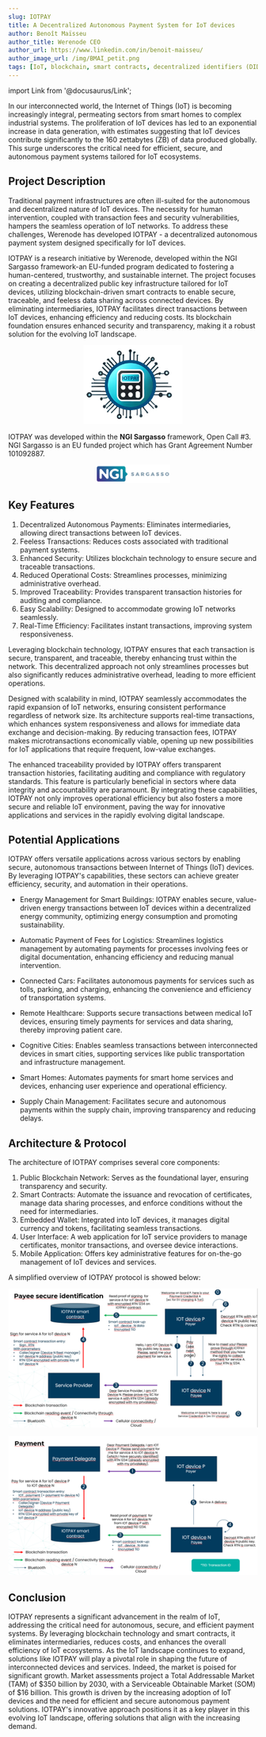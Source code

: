 ```yaml
---
slug: IOTPAY
title: A Decentralized Autonomous Payment System for IoT devices
author: Benoît Maïsseu
author_title: Werenode CEO
author_url: https://www.linkedin.com/in/benoit-maisseu/
author_image_url: /img/BMAI_petit.png
tags: [IoT, blockchain, smart contracts, decentralized identifiers (DID), verification certificates (VC), payment, device management]
---
```


import Link from '@docusaurus/Link';


In our interconnected world, the Internet of Things (IoT) is becoming increasingly integral, permeating sectors from smart homes to complex industrial systems. The proliferation of IoT devices has led to an exponential increase in data generation, with estimates suggesting that IoT devices contribute significantly to the 160 zettabytes (ZB) of data produced globally. This surge underscores the critical need for efficient, secure, and autonomous payment systems tailored for IoT ecosystems.

## Project Description

Traditional payment infrastructures are often ill-suited for the autonomous and decentralized nature of IoT devices. The necessity for human intervention, coupled with transaction fees and security vulnerabilities, hampers the seamless operation of IoT networks. To address these challenges, Werenode has developed IOTPAY - a decentralized autonomous payment system designed specifically for IoT devices.

IOTPAY is a research initiative by Werenode, developed within the NGI Sargasso framework-an EU-funded program dedicated to fostering a human-centered, trustworthy, and sustainable internet. The project focuses on creating a decentralized public key infrastructure tailored for IoT devices, utilizing blockchain-driven smart contracts to enable secure, traceable, and feeless data sharing across connected devices. By eliminating intermediaries, IOTPAY facilitates direct transactions between IoT devices, enhancing efficiency and reducing costs. Its blockchain foundation ensures enhanced security and transparency, making it a robust solution for the evolving IoT landscape.

<div align="center">
<a href="https://werenode.com/" target="_blank" rel="noopener noreferrer">
    <img src="/img/logo_IOTPAY.png" width="200" height="auto"></img>
</a>
</div>

IOTPAY was developed within the **NGI Sargasso** framework, Open Call #3. NGI Sargasso is an EU funded project which has Grant Agreement Number 101092887.

<div align="center">
<a href="https://ngisargasso.eu/" target="_blank" rel="noopener">
    <img src="/img/Sargasso.png" width="150" height="auto"></img>
</a>
</div>

## Key Features

1) Decentralized Autonomous Payments: Eliminates intermediaries, allowing direct transactions between IoT devices.
2) Feeless Transactions: Reduces costs associated with traditional payment systems.
3) Enhanced Security: Utilizes blockchain technology to ensure secure and traceable transactions.
4) Reduced Operational Costs: Streamlines processes, minimizing administrative overhead.
5) Improved Traceability: Provides transparent transaction histories for auditing and compliance.
6) Easy Scalability: Designed to accommodate growing IoT networks seamlessly.
7) Real-Time Efficiency: Facilitates instant transactions, improving system responsiveness.

Leveraging blockchain technology, IOTPAY ensures that each transaction is secure, transparent, and traceable, thereby enhancing trust within the network. This decentralized approach not only streamlines processes but also significantly reduces administrative overhead, leading to more efficient operations.

Designed with scalability in mind, IOTPAY seamlessly accommodates the rapid expansion of IoT networks, ensuring consistent performance regardless of network size. Its architecture supports real-time transactions, which enhances system responsiveness and allows for immediate data exchange and decision-making. By reducing transaction fees, IOTPAY makes microtransactions economically viable, opening up new possibilities for IoT applications that require frequent, low-value exchanges.

The enhanced traceability provided by IOTPAY offers transparent transaction histories, facilitating auditing and compliance with regulatory standards. This feature is particularly beneficial in sectors where data integrity and accountability are paramount. By integrating these capabilities, IOTPAY not only improves operational efficiency but also fosters a more secure and reliable IoT environment, paving the way for innovative applications and services in the rapidly evolving digital landscape.

## Potential Applications

IOTPAY offers versatile applications across various sectors by enabling secure, autonomous transactions between Internet of Things (IoT) devices. By leveraging IOTPAY's capabilities, these sectors can achieve greater efficiency, security, and automation in their operations.

- Energy Management for Smart Buildings: IOTPAY enables secure, value-driven energy transactions between IoT devices within a decentralized energy community, optimizing energy consumption and promoting sustainability.

- Automatic Payment of Fees for Logistics: Streamlines logistics management by automating payments for processes involving fees or digital documentation, enhancing efficiency and reducing manual intervention.

- Connected Cars: Facilitates autonomous payments for services such as tolls, parking, and charging, enhancing the convenience and efficiency of transportation systems.

- Remote Healthcare: Supports secure transactions between medical IoT devices, ensuring timely payments for services and data sharing, thereby improving patient care.

- Cognitive Cities: Enables seamless transactions between interconnected devices in smart cities, supporting services like public transportation and infrastructure management.

- Smart Homes: Automates payments for smart home services and devices, enhancing user experience and operational efficiency.

- Supply Chain Management: Facilitates secure and autonomous payments within the supply chain, improving transparency and reducing delays.

## Architecture & Protocol

The architecture of IOTPAY comprises several core components:

1) Public Blockchain Network: Serves as the foundational layer, ensuring transparency and security.
2) Smart Contracts: Automate the issuance and revocation of certificates, manage data sharing processes, and enforce conditions without the need for intermediaries.
3) Embedded Wallet: Integrated into IoT devices, it manages digital currency and tokens, facilitating seamless transactions.
4) User Interface: A web application for IoT service providers to manage certificates, monitor transactions, and oversee device interactions.
5) Mobile Application: Offers key administrative features for on-the-go management of IoT devices and services.

A simplified overview of IOTPAY protocol is showed below:

<img src="/img/IOTPAY_protocol1.png"></img>

<img src="/img/IOTPAY_protocol2.png"></img>


## Conclusion

IOTPAY represents a significant advancement in the realm of IoT, addressing the critical need for autonomous, secure, and efficient payment systems. By leveraging blockchain technology and smart contracts, it eliminates intermediaries, reduces costs, and enhances the overall efficiency of IoT ecosystems. As the IoT landscape continues to expand, solutions like IOTPAY will play a pivotal role in shaping the future of interconnected devices and services. Indeed, the market is poised for significant growth. Market assessments project a Total Addressable Market (TAM) of $350 billion by 2030, with a Serviceable Obtainable Market (SOM) of $16 billion. This growth is driven by the increasing adoption of IoT devices and the need for efficient and secure autonomous payment solutions. IOTPAY's innovative approach positions it as a key player in this evolving IoT landscape, offering solutions that align with the increasing demand.
